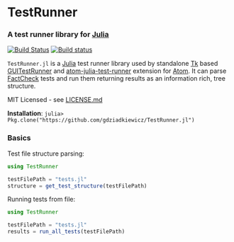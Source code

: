# TestRunner

### A test runner library for [Julia](http://julialang.org)

[![Build Status](https://travis-ci.org/gdziadkiewicz/TestRunner.jl.svg?branch=master)](https://travis-ci.org/gdziadkiewicz/TestRunner.jl)
[![Build status](https://ci.appveyor.com/api/projects/status/l5h55yi87aag0dh3?svg=true)](https://ci.appveyor.com/project/gdziadkiewicz/testrunner-jl)

`TestRunner.jl` is a [Julia](http://julialang.org) test runner library used by standalone [Tk](https://github.com/JuliaLang/Tk.jl) based [GUITestRunner](https://github.com/meoke/GUITestRunner.jl) and [atom-julia-test-runner](https://github.com/mateuszkaleta/atom-julia-test-runner) extension for [Atom](https://github.com/atom/atom). It can parse [FactCheck](https://github.com/JuliaLang/FactCheck.jl) tests and run them returning results as an information rich, tree structure.

MIT Licensed - see [LICENSE.md](https://github.com/gdziadkiewicz/TestRunner.jl/blob/master/LICENSE.md)

**Installation**: `julia> Pkg.clone("https://github.com/gdziadkiewicz/TestRunner.jl")`

### Basics
Test file structure parsing:
```julia
using TestRunner

testFilePath = "tests.jl"
structure = get_test_structure(testFilePath)
```

Running tests from file:
```julia
using TestRunner

testFilePath = "tests.jl"
results = run_all_tests(testFilePath)
```
